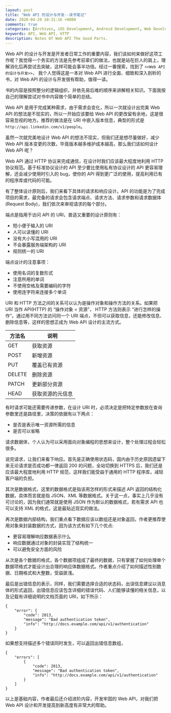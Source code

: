 ```yaml
---
layout: post
title: "Web API 的设计与开发--读书笔记"
date: 2020-04-29 10:31:16 +0800
comments: true
categories: [Archives, iOS Development, Android Development, Web Development]
keywords: API, Web API, HTTP
description: Notes Of Web API The Good Parts.
---
```


Web API 的设计与开发是开发者日常工作的重要内容，我们该如何来做好这项工作呢？我觉得一个务实的方法是先参考前辈们的做法，也就是站在巨人的肩上，理解消化后再尝试去突破，这样可能会事半功倍。经过一番搜索，找到了 `<<Web API 的设计与开发>>`， 我个人觉得这是一本对 Web API 进行全面、细致和深入剖析的书，对 Web API 的设计与开发很有帮助，值得一读。  

书的内容是按照整分的逻辑组织，并依先易后难的顺序来讲解相关知识。下面我按自己的理解尝试对书中内容做个简单的总结。  

Web API 是用于完成某种需求，由于需求会变化，所以一次就设计出完美 Web API 的想法是不现实的，所以一开始应该要给 Web API 的更改留有余地，这是很容易忽视的地方。推荐的做法是在 URI 中嵌入版本信息，典型的形式是 `http://api.linkedin.com/v1/people`。  

虽然一次就完美地设计 Web API 的想法不现实，但我们还是想尽量做好，减少 Web API 版本变更的次数，毕竟版本越多维护成本越高，那么我们该如何设计 Web API 呢？

Web API 通过 HTTP 协议来完成通信，在设计时我们应该最大程度地利用 HTTP 协议规范。基于标准协议设计的 API 至少要比使用私有协议设计的 API 更容易理解，还会减少使用时引入的 bug，使你的 API 得到更广泛的使用，提高利用已有的程序库或代码的可能。  

有了整体设计原则后，我们来看下具体的请求和响应设计。API 的功能是为了完成项目的需求，最完备的请求会包含请求端点、请求方法、请求参数和请求数据体(Request Body)，我们依次来审视请求的每个部分。  

端点是指用于访问 API 的 URI，普适又重要的设计原则有：  

* 短小便于输入的 URI
* 人可以读懂的 URI
* 没有大小写混用的 URI
* 不会暴露服务端架构的 URI
* 规则统一的 URI

端点设计的注意事项：  

* 使用名词的复数形式
* 注意所用的单词
* 不使用空格及需要编码的字符
* 使用连字符来连接多个单词  

URI 和 HTTP 方法之间的关系可以认为是操作对象和操作方法的关系。如果把 URI 当作 API(HTTP) 的 “操作对象 = 资源”， HTTP 方法则表示 “进行怎样的操作”。通过用不同方法访问同一个 URI 端点，不但可以获取信息，还能修改信息、删除信息等，这样的思想正成为 Web API 设计的主流方式。  

| 方法名 | 说明 |
| --- | --- |
| GET | 获取资源 |
| POST | 新增资源 |
| PUT | 覆盖已有资源 |
| DELETE | 删除资源 |
| PATCH | 更新部分资源 |
| HEAD | 获取资源的元信息 |

有时请求可能还需要传递参数，在设计 URI 时，必须决定是把特定参数放在查询参数里还是路径里，决策的依据有以下两点：  

* 是否是表示唯一资源所需的信息
* 是否可以省略

请求数据体，个人认为可以采用面向对象编程的思想来设计，整个处理过程会轻松很多。  

说完请求，让我们来看下响应。首先是正确使用状态码，国内由于历史原因遗留下来无论请求是否成功都一律返回 200 的问题，全站切换到 HTTPS 后，我们还是应该最大程度地利用 HTTP 规范，这样我们能受益于通用的 HTTP 程序库，减轻客户端的负担。  

其次是数据格式，这里的数据格式是指该用怎样的形式来描述 API 返回的结构化数据，具体而言就是指 JSON、XML 等数据格式。关于这一点，事实上几乎没有可讨论的，因为我们通常就是使用 JSON 作为默认的数据格式，若有需求 API 也可以支持 XML 的格式，这是最贴近现实的做法。  

再次是数据内部结构，我们重点看下数据应该以数组还是对象返回，作者更推荐使用对象来封装数据的方式，因为该方式有如下几个优点:  

* 更容易理解响应数据表示什么
* 响应数据通过对象的封装实现了结构统一
* 可以避免安全方面的风险  

从次是各个数据的格式，各个数据项组成了最终的数据，只有掌握了如何处理单个数据项格式才能设计出合理的响应体数据格式。作者重点介绍了如何描述性别数据、日期格式和大整数，受益匪浅。

最后是出错信息的表示，同样，我们需要选择合适的状态码，出误信息建议以消息体的形式返回，出错信息应该包含详细的错误代码、人们能够读懂的相关信息，以及记载有详细说明的文档页面的 URI，如下所示：  

```
{
	"error": {
		"code": 2013,
		"message": "Bad authentication token",
		"info": "http://docs.example.com/api/v1/authentication"
	}
}
```

如果想支持描述多个错误同时发生，可以返回出错信息数组，  

```
{
	"errors": [
		{
			"code": 2013,
			"message": "Bad authentication token",
			"info": "http://docs.example.com/api/v1/authentication"
		}
	]
}
```

以上是基础内容，作者最后还介绍进阶内容，开发牢固的 Web API，对我们把 Web API 设计和开发提高到新高度有非常大的帮助。  

